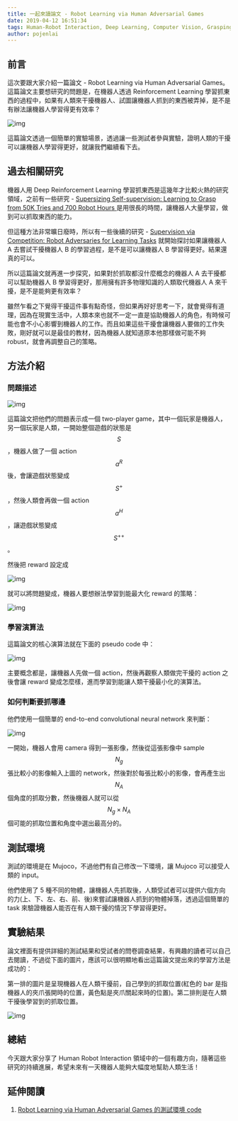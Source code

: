```yaml
---
title: 一起來讀論文 - Robot Learning via Human Adversarial Games
date: 2019-04-12 16:51:34
tags: Human-Robot Interaction, Deep Learning, Computer Vision, Grasping
author: pojenlai
---
```


## 前言

這次要跟大家介紹一篇論文 - Robot Learning via Human Adversarial Games。這篇論文主要想研究的問題是，在機器人透過 Reinforcement Learning 學習抓東西的過程中，如果有人類來干擾機器人、試圖讓機器人抓到的東西被弄掉，是不是有辦法讓機器人學習得更有效率？

![img](https://i.imgur.com/PsZiva5.jpg)

這篇論文透過一個簡單的實驗場景，透過讓一些測試者參與實驗，證明人類的干擾可以讓機器人學習得更好，就讓我們繼續看下去。

## 過去相關研究

機器人用 Deep Reinforcement Learning 學習抓東西是這幾年才比較火熱的研究領域，之前有一些研究 - [Supersizing Self-supervision: Learning to Grasp from 50K Tries and 700 Robot Hours
](https://arxiv.org/pdf/1509.06825.pdf)是用很長的時間，讓機器人大量學習，做到可以抓取東西的能力。

但這種方法非常曠日廢時，所以有一些後續的研究 - [Supervision via Competition: Robot Adversaries for Learning Tasks](https://arxiv.org/pdf/1610.01685.pdf) 就開始探討如果讓機器人 A 去嘗試干擾機器人 B 的學習過程，是不是可以讓機器人 B 學習得更好。結果還真的可以。

所以這篇論文就再進一步探究，如果對於抓取都沒什麼概念的機器人 A 去干擾都可以幫助機器人 B 學習得更好，那用擁有許多物理知識的人類取代機器人 A 來干擾，是不是能夠更有效率？

雖然乍看之下覺得干擾這件事有點奇怪，但如果再好好思考一下，就會覺得有道理，因為在現實生活中，人類本來也就不一定一直是協助機器人的角色，有時候可能也會不小心影響到機器人的工作。而且如果這些干擾會讓機器人要做的工作失敗，剛好就可以是最佳的教材，因為機器人就知道原本他那樣做可能不夠 robust，就會再調整自己的策略。

## 方法介紹

### 問題描述

![img](https://i.imgur.com/KFX5XdV.jpg)

這篇論文把他們的問題表示成一個 two-player game，其中一個玩家是機器人，另一個玩家是人類，一開始整個遊戲的狀態是 $$S$$，機器人做了一個 action $$a^R$$ 後，會讓遊戲狀態變成 $$S^+$$，然後人類會再做一個 action $$a^H$$，讓遊戲狀態變成 $$ S^{++} $$。

然後把 reward 設定成

![img](https://i.imgur.com/Rddgu3B.jpg)

就可以將問題變成，機器人要想辦法學習到能最大化 reward 的策略：

![img](https://i.imgur.com/U2GVMpl.jpg)

### 學習演算法

這篇論文的核心演算法就在下面的 pseudo code 中：

![img](https://i.imgur.com/blItVZp.jpg)

主要概念都是，讓機器人先做一個 action，然後再觀察人類做完干擾的 action 之後會讓 reward 變成怎麼樣，進而學習到能讓人類干擾最小化的演算法。

### 如何判斷要抓哪邊

他們使用一個簡單的 end-to-end convolutional neural network 來判斷：

![img](https://i.imgur.com/3eZrplB.jpg)

一開始，機器人會用 camera 得到一張影像，然後從這張影像中 sample $$N_g$$ 張比較小的影像輸入上圖的 network，然後對於每張比較小的影像，會再產生出 $$N_A$$ 個角度的抓取分數，然後機器人就可以從 $$N_g \times N_A$$ 個可能的抓取位置和角度中選出最高分的。

## 測試環境

測試的環境是在 Mujoco，不過他們有自己修改一下環境，讓 Mujoco 可以接受人類的 input。

他們使用了 5 種不同的物體，讓機器人先抓取後，人類受試者可以提供六個方向的力(上、下、左、右、前、後)來嘗試讓機器人抓到的物體掉落，透過這個簡單的 task 來驗證機器人能否在有人類干擾的情況下學習得更好。

## 實驗結果

論文裡面有提供詳細的測試結果和受試者的問卷調查結果，有興趣的讀者可以自己去閱讀，不過從下面的圖片，應該可以很明顯地看出這篇論文提出來的學習方法是成功的：

第一排的圖片是呈現機器人在人類干擾前，自己學到的抓取位置(紅色的 bar 是指機器人的夾爪張開時的位置，黃色點是夾爪關起來時的位置)。第二排則是在人類干擾後學習到的抓取位置。

![img](https://i.imgur.com/MqbHUTE.jpg)

## 總結

今天跟大家分享了 Human Robot Interaction 領域中的一個有趣方向，隨著這些研究的持續進展，希望未來有一天機器人能夠大幅度地幫助人類生活！

## 延伸閱讀

1. [Robot Learning via Human Adversarial Games 的測試環境 code](https://github.com/davidsonic/Interactive-mujoco_py)
